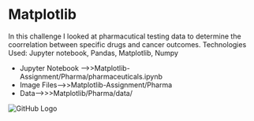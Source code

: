 # Matplotlib

In this challenge I looked at pharmacutical testing data to determine the coorrelation between specific drugs and cancer outcomes. 
Technologies Used: Jupyter notebook, Pandas, Matplotlib, Numpy

* Jupyter Notebook -->>Matplotlib-Assignment/Pharma/pharmaceuticals.ipynb
* Image Files-->>Matplotlib-Assignment/Pharma
* Data-->>>Matplotlib/Pharma/data/

![GitHub Logo](/images/logo.png)

